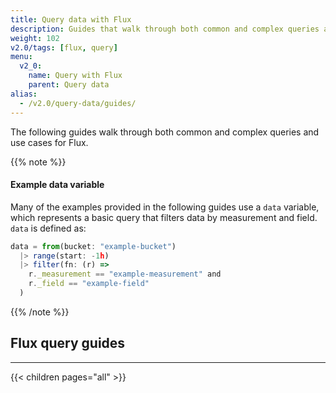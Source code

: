 ```yaml
---
title: Query data with Flux
description: Guides that walk through both common and complex queries and use cases for Flux.
weight: 102
v2.0/tags: [flux, query]
menu:
  v2_0:
    name: Query with Flux
    parent: Query data
alias:
  - /v2.0/query-data/guides/
---
```


The following guides walk through both common and complex queries and use cases for Flux.

{{% note %}}
#### Example data variable
Many of the examples provided in the following guides use a `data` variable,
which represents a basic query that filters data by measurement and field.
`data` is defined as:

```js
data = from(bucket: "example-bucket")
  |> range(start: -1h)
  |> filter(fn: (r) =>
    r._measurement == "example-measurement" and
    r._field == "example-field"
  )
```
{{% /note %}}

## Flux query guides

---

{{< children pages="all" >}}
